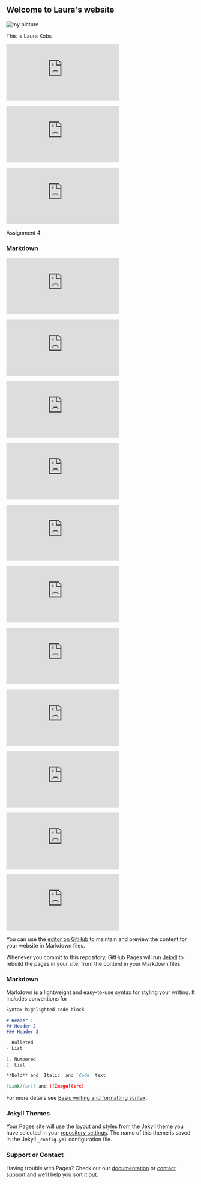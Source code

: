 ## Welcome to Laura's website


![my picture](IMG_0515.JPG)

This is Laura Kobs

![Assignment 1](https://lask21.github.io/Assignment%20Reading%201.pdf)

![Assignment 2](https://lask21.github.io/Assignment%202.pdf)

![Assignment 3](https://lask21.github.io/Assignment%203.pdf)

Assignment 4

### Markdown

![Lab 1](https://lask21.github.io/Lab01.html)

![Lab 2](https://lask21.github.io/Lab02.html)

![Lab 3](https://lask21.github.io/Lab03.html)

![Lab 4](https://lask21.github.io/Lab04.html)

![Lab 5](https://lask21.github.io/Lab05.html)

![Lab 5](https://lask21.github.io/Lab5.html)

![Gentle Introduction](https://lask21.github.io/GentleInto.Rmd.html)

![textdata_mining01.R](https://lask21.github.io/textdatamining01.html)

![Churchill](https://lask21.github.io/Churchill.html) 

![tidytext01.R](https://lask21.github.io/Tidytext.html)

![syuzhet01.R](https://lask21.github.io/Syuzhet.html)

You can use the [editor on GitHub](https://github.com/LASK21/lask21.github.io/edit/main/README.md) to maintain and preview the content for your website in Markdown files.

Whenever you commit to this repository, GitHub Pages will run [Jekyll](https://jekyllrb.com/) to rebuild the pages in your site, from the content in your Markdown files.

### Markdown

Markdown is a lightweight and easy-to-use syntax for styling your writing. It includes conventions for

```markdown
Syntax highlighted code block

# Header 1
## Header 2
### Header 3

- Bulleted
- List

1. Numbered
2. List

**Bold** and _Italic_ and `Code` text

[Link](url) and ![Image](src)
```

For more details see [Basic writing and formatting syntax](https://docs.github.com/en/github/writing-on-github/getting-started-with-writing-and-formatting-on-github/basic-writing-and-formatting-syntax).

### Jekyll Themes

Your Pages site will use the layout and styles from the Jekyll theme you have selected in your [repository settings](https://github.com/LASK21/lask21.github.io/settings/pages). The name of this theme is saved in the Jekyll `_config.yml` configuration file.

### Support or Contact

Having trouble with Pages? Check out our [documentation](https://docs.github.com/categories/github-pages-basics/) or [contact support](https://support.github.com/contact) and we’ll help you sort it out.

